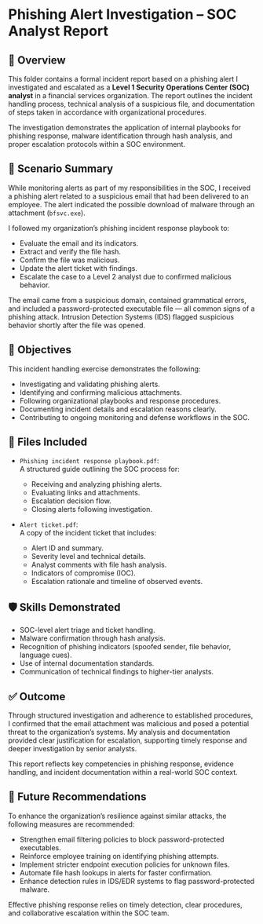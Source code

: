 # Phishing Alert Investigation – SOC Analyst Report

## 📌 Overview

This folder contains a formal incident report based on a phishing alert I investigated and escalated as a **Level 1 Security Operations Center (SOC) analyst** in a financial services organization. The report outlines the incident handling process, technical analysis of a suspicious file, and documentation of steps taken in accordance with organizational procedures.

The investigation demonstrates the application of internal playbooks for phishing response, malware identification through hash analysis, and proper escalation protocols within a SOC environment.

## 🧩 Scenario Summary

While monitoring alerts as part of my responsibilities in the SOC, I received a phishing alert related to a suspicious email that had been delivered to an employee. The alert indicated the possible download of malware through an attachment (`bfsvc.exe`). 

I followed my organization’s phishing incident response playbook to:

- Evaluate the email and its indicators.
- Extract and verify the file hash.
- Confirm the file was malicious.
- Update the alert ticket with findings.
- Escalate the case to a Level 2 analyst due to confirmed malicious behavior.

The email came from a suspicious domain, contained grammatical errors, and included a password-protected executable file — all common signs of a phishing attack. Intrusion Detection Systems (IDS) flagged suspicious behavior shortly after the file was opened.

## 🎯 Objectives

This incident handling exercise demonstrates the following:

- Investigating and validating phishing alerts.
- Identifying and confirming malicious attachments.
- Following organizational playbooks and response procedures.
- Documenting incident details and escalation reasons clearly.
- Contributing to ongoing monitoring and defense workflows in the SOC.

## 📁 Files Included

- `Phishing incident response playbook.pdf`:  
  A structured guide outlining the SOC process for:
  - Receiving and analyzing phishing alerts.
  - Evaluating links and attachments.
  - Escalation decision flow.
  - Closing alerts following investigation.

- `Alert ticket.pdf`:  
  A copy of the incident ticket that includes:
  - Alert ID and summary.
  - Severity level and technical details.
  - Analyst comments with file hash analysis.
  - Indicators of compromise (IOC).
  - Escalation rationale and timeline of observed events.

## 🛡️ Skills Demonstrated

- SOC-level alert triage and ticket handling.
- Malware confirmation through hash analysis.
- Recognition of phishing indicators (spoofed sender, file behavior, language cues).
- Use of internal documentation standards.
- Communication of technical findings to higher-tier analysts.

## ✅ Outcome

Through structured investigation and adherence to established procedures, I confirmed that the email attachment was malicious and posed a potential threat to the organization’s systems. My analysis and documentation provided clear justification for escalation, supporting timely response and deeper investigation by senior analysts.

This report reflects key competencies in phishing response, evidence handling, and incident documentation within a real-world SOC context.

## 🔮 Future Recommendations

To enhance the organization’s resilience against similar attacks, the following measures are recommended:

- Strengthen email filtering policies to block password-protected executables.
- Reinforce employee training on identifying phishing attempts.
- Implement stricter endpoint execution policies for unknown files.
- Automate file hash lookups in alerts for faster confirmation.
- Enhance detection rules in IDS/EDR systems to flag password-protected malware.

Effective phishing response relies on timely detection, clear procedures, and collaborative escalation within the SOC team.
